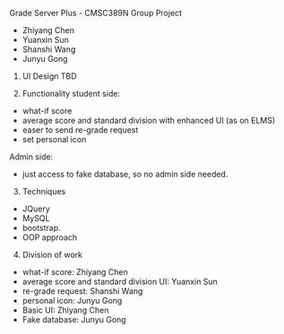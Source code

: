 Grade Server Plus - CMSC389N Group Project
- Zhiyang Chen
- Yuanxin Sun
- Shanshi Wang
- Junyu Gong

1. UI Design
TBD

2. Functionality
student side:
- what-if score
- average score and standard division with enhanced UI (as on ELMS)
- easer to send re-grade request
- set personal icon

Admin side:
- just access to fake database, so no admin side needed.

3. Techniques
- JQuery
- MySQL
- bootstrap.
- OOP approach

4. Division of work
- what-if score: Zhiyang Chen
- average score and standard division UI: Yuanxin Sun
- re-grade request: Shanshi Wang
- personal icon: Junyu Gong
- Basic UI: Zhiyang Chen
- Fake database: Junyu Gong



